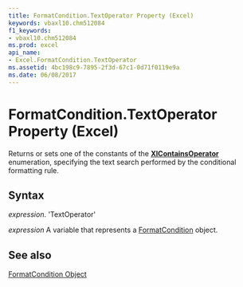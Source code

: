 ```yaml
---
title: FormatCondition.TextOperator Property (Excel)
keywords: vbaxl10.chm512084
f1_keywords:
- vbaxl10.chm512084
ms.prod: excel
api_name:
- Excel.FormatCondition.TextOperator
ms.assetid: 4bc198c9-7895-2f3d-67c1-0d71f0119e9a
ms.date: 06/08/2017
---
```



# FormatCondition.TextOperator Property (Excel)

Returns or sets one of the constants of the  **[XlContainsOperator](Excel.XlContainsOperator.md)** enumeration, specifying the text search performed by the conditional formatting rule.


## Syntax

 _expression_. 'TextOperator'

 _expression_ A variable that represents a [FormatCondition](./Excel.FormatCondition.md) object.


## See also


[FormatCondition Object](Excel.FormatCondition.md)

